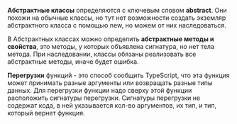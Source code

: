 **Абстрактные классы** определяются с ключевым словом **abstract**. Они похожи на обычные классы, но тут нет возможности создать экземляр абстрактного класса с помощью new, но можем от них наследоваться.

В Абстрактных классах можно определить **абстрактные методы и свойства**, это методы, у которых объявлена сигнатура, но нет тела метода. При наследовании, классы обязаны реализовать все абстрактные методы, иначе будет ошибка.


**Перегрузки** функций - это способ сообщить TypeScript, что эта функция может принимать разные аргументы или возвращать разные типы данных. Для перегрузки функции надо сверху этой функции расположить сигнатуры перегрузки. Сигнатуры перегрузки не содержат кода, в ней указывается кол-во аргументов, их тип, и тип, который вернет функция.